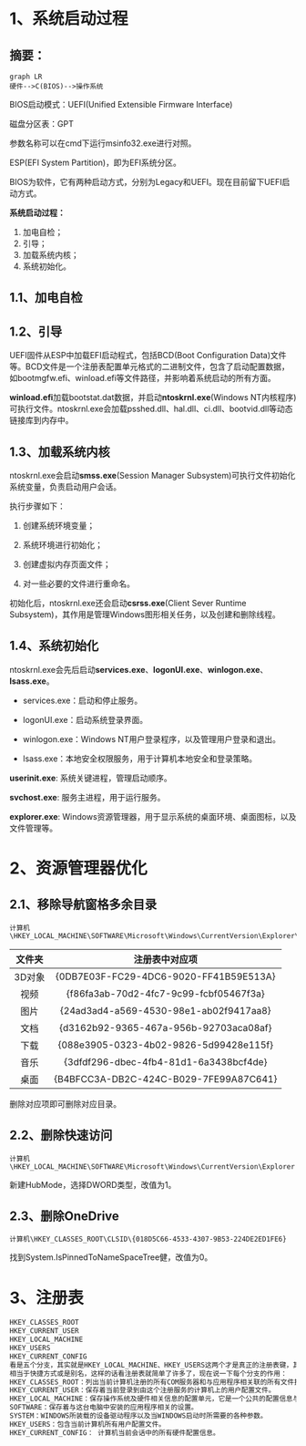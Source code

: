 # 1、系统启动过程

## 摘要：

~~~mermaid
graph LR
硬件-->C(BIOS)-->操作系统
~~~

BIOS启动模式：UEFI(Unified Extensible Firmware Interface)

磁盘分区表：GPT

参数名称可以在cmd下运行msinfo32.exe进行对照。

ESP(EFI System Partition)，即为EFI系统分区。

BIOS为软件，它有两种启动方式，分别为Legacy和UEFI。现在目前留下UEFI启动方式。

**系统启动过程：**

1. 加电自检；
2. 引导；
3. 加载系统内核；
4. 系统初始化。

## 1.1、加电自检

## 1.2、引导

UEFI固件从ESP中加载EFI启动程式，包括BCD(Boot Configuration Data)文件等。BCD文件是一个注册表配置单元格式的二进制文件，包含了启动配置数据，如bootmgfw.efi、winload.efi等文件路径，并影响着系统启动的所有方面。

**winload.efi**加载bootstat.dat数据，并启动**ntoskrnl.exe**(Windows NT内核程序)可执行文件。ntoskrnl.exe会加载psshed.dll、hal.dll、ci.dll、bootvid.dll等动态链接库到内存中。

## 1.3、加载系统内核

ntoskrnl.exe会启动**smss.exe**(Session Manager Subsystem)可执行文件初始化系统变量，负责启动用户会话。

执行步骤如下：

1. 创建系统环境变量；

2. 系统环境进行初始化；

3. 创建虚拟内存页面文件；

4. 对一些必要的文件进行重命名。

初始化后，ntoskrnl.exe还会启动**csrss.exe**(Client Sever Runtime Subsystem)，其作用是管理Windows图形相关任务，以及创建和删除线程。

## 1.4、系统初始化

ntoskrnl.exe会先后启动**services.exe**、**logonUI.exe**、**winlogon.exe**、**lsass.exe**。

- services.exe：启动和停止服务。

- logonUI.exe：启动系统登录界面。
- winlogon.exe：Windows NT用户登录程序，以及管理用户登录和退出。
- lsass.exe：本地安全权限服务，用于计算机本地安全和登录策略。

**userinit.exe**: 系统关键进程，管理启动顺序。

**svchost.exe**: 服务主进程，用于运行服务。

**explorer.exe**: Windows资源管理器，用于显示系统的桌面环境、桌面图标，以及文件管理等。

# 2、资源管理器优化

## 2.1、移除导航窗格多余目录

~~~
计算机\HKEY_LOCAL_MACHINE\SOFTWARE\Microsoft\Windows\CurrentVersion\Explorer\MyComputer\NameSpace
~~~

| 文件夹 |             注册表中对应项             |
| :----: | :------------------------------------: |
| 3D对象 | {0DB7E03F-FC29-4DC6-9020-FF41B59E513A} |
|  视频  | {f86fa3ab-70d2-4fc7-9c99-fcbf05467f3a} |
|  图片  | {24ad3ad4-a569-4530-98e1-ab02f9417aa8} |
|  文档  | {d3162b92-9365-467a-956b-92703aca08af} |
|  下载  | {088e3905-0323-4b02-9826-5d99428e115f} |
|  音乐  | {3dfdf296-dbec-4fb4-81d1-6a3438bcf4de} |
|  桌面  | {B4BFCC3A-DB2C-424C-B029-7FE99A87C641} |

删除对应项即可删除对应目录。

## 2.2、删除快速访问

~~~
计算机\HKEY_LOCAL_MACHINE\SOFTWARE\Microsoft\Windows\CurrentVersion\Explorer
~~~

新建HubMode，选择DWORD类型，改值为1。

## 2.3、删除OneDrive

~~~
计算机\HKEY_CLASSES_ROOT\CLSID\{018D5C66-4533-4307-9B53-224DE2ED1FE6}
~~~

找到System.IsPinnedToNameSpaceTree健，改值为0。



# 3、注册表

~~~txt
HKEY_CLASSES_ROOT
HKEY_CURRENT_USER
HKEY_LOCAL_MACHINE
HKEY_USERS
HKEY_CURRENT_CONFIG
看是五个分支，其实就是HKEY_LOCAL_MACHINE、HKEY_USERS这两个才是真正的注册表键，其它都是从某个分支映射出来的，
相当于快捷方式或是别名，这样的话看注册表就简单了许多了，现在说一下每个分支的作用：
HKEY_CLASSES_ROOT：列出当前计算机注册的所有COM服务器和与应用程序相关联的所有文件扩展名。
HKEY_CURRENT_USER：保存着当前登录到由这个注册服务的计算机上的用户配置文件。
HKEY_LOCAL_MACHINE：保存操作系统及硬件相关信息的配置单元，它是一个公共的配置信息与具体用户无关，其中关键是两个键值
SOFTWARE：保存着与这台电脑中安装的应用程序相关的设置。
SYSTEM：WINDOWS所装载的设备驱动程序以及当WINDOWS启动时所需要的各种参数。
HKEY_USERS：包含当前计算机所有用户配置文件。
HKEY_CURRENT_CONFIG： 计算机当前会话中的所有硬件配置信息。
~~~

